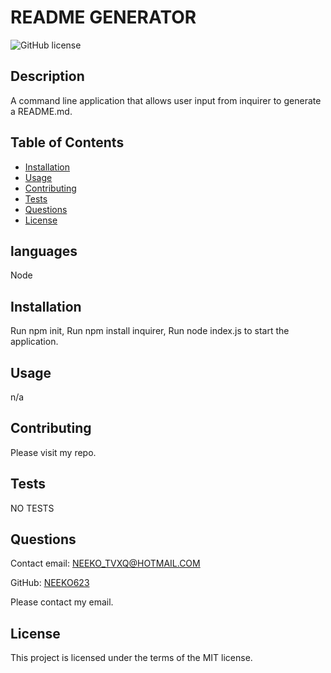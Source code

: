 

# README GENERATOR
![GitHub license](https://img.shields.io/badge/Made%20by-%40MIT-green)
## Description
A command line application that allows user input from inquirer to generate a README.md.

## Table of Contents
* [Installation](#Installation)
* [Usage](#Usage)
* [Contributing](#Contributing)
* [Tests](#Tests)
* [Questions](#Questions)
* [License](#License)

## languages
Node 

## Installation
Run npm init, Run npm install inquirer, Run node index.js to start the application. 

## Usage
n/a

## Contributing
Please visit my repo.

## Tests
NO TESTS

## Questions
Contact email: NEEKO_TVXQ@HOTMAIL.COM

GitHub: [NEEKO623](https://github.com/NEEKO623)

Please contact my email.

## License
This project is licensed under the terms of the MIT license.

